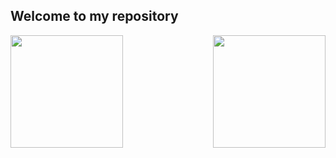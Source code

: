 ## Welcome to my repository

<div>
  
  <img  height="180em" src="https://github-readme-stats.vercel.app/api?username=Ruank07&show_icons=true&theme=nightowl&include_all_commits=true&count_private=true"/>
  <img align="right" height="180em" src="https://github-readme-stats.vercel.app/api/top-langs/?username=Ruank07&layout=compact&langs_count=16&theme=nightowl"/>
</div>
<br>
